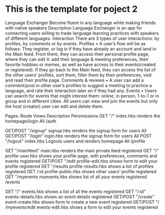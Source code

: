 # This is the template for poject 2

Language Exchanger
Become fluent in any language while making friends with native speakers 
Description
Language Exchanger is an app for connecting users willing to trade language learning practices with speakers of different languages.
Interaction
There are 3 types of user interactions: by profiles, by comments or by events.
Profiles
    • A user’s flow will be as follows: They register, or log in if they have already an account and land in the Main feed. From there, they can access their personal profile page, where they can edit it: add their language & meeting preferences, their favorite hobbies or memes, as well as have access to their events(created or registered).  If they go back to the Main feed, they can access the list of the other users’ profiles, sort them, filter them by their preferences, visit and read their profile page.
Comments & reviews
    • A user can add a comment/post in other user’s profiles to suggest a meeting to practice a language, and rate their interaction later on if they had any. 
Events
    • Users can search for events that might interest them: online, in person, 1-to-1 or in group and in different cities. All users can view and join the events but only the host (creator) user can edit and delete them.

Pages:
Route
Views
Description
Persmissions
GET "/"
index.hbs
renders the homepage/login
All
/auth



GET/POST "/signup"
signup.hbs
renders the signup form for users
All 
GET/POST "/login"
login.hbs
renders the signup form for users
All 
POST "/logout"
index.hbs
Logouts users and renders homepage
All 
/profile



GET "/mainfeed"
main.hbs
renders the main private feed
registered
GET "/"
profile-user.hbs
shows your profile page, with preferences, comments and events
registered
GET/POST "/edit
profile-edit.hbs
shows form to edit your profile
registered
GET "/results
profile-results.hbs
shows a list of profiles
registered
GET /:id
profile-public.hbs
shows other users’ profile
registered
GET "/myevents
myevents.hbs
shows list of all your events
registered
/events



GET "/"
events.hbs
shows a list of all the events
registered
GET "/:id"
events-details.hbs
shows an event details
registered
GET/POST "/create"
event-create.hbs
shows form to create a new event
registered
GET/POST "/
/myevents/edit
events-edit.hbs
shows a form to edit your events
registered

